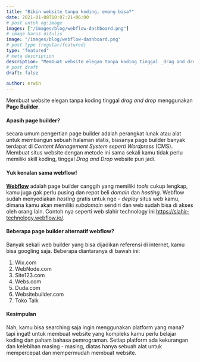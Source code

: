 ```yaml
---
title: "Bikin website tanpa koding, emang bisa?"
date: 2021-01-08T10:07:21+06:00
# post untuk og:image
images: ["/images/blog/webflow-dashboard.png"]
# image harus ditulis 
image: "/images/blog/webflow-dashboard.png"
# post type (regular/featured)
type: "featured"
# meta description
description: "Membuat website elegan tanpa koding tinggal _drag and drop_ menggunakan Page Builder"
# post draft
draft: false

author: erwin
---
```


Membuat website elegan tanpa koding tinggal _drag and drop_ menggunakan **Page Builder**.

#### Apasih page builder?

secara umum pengertian page builder adalah perangkat lunak atau alat untuk membangun sebuah halaman statis, biasanya page builder banyak terdapat di _Content Management System seperti Wordpress_ (CMS). Membuat situs website dengan metode ini sama sekali kamu tidak perlu memiliki skill koding, tinggal _Drag and Drop_ website pun jadi.

#### Yuk kenalan sama webflow!

[**Webflow**](https://webflow.com/) adalah page builder canggih yang memiliki _tools_ cukup lengkap, kamu juga gak perlu pusing dan repot beli _domain_ dan _hosting_. Webflow sudah menyediakan _hosting_ gratis untuk nge - _deploy_ situs web kamu, dimana kamu akan memiliki _subdomain_ sendiri dan web sudah bisa di akses oleh orang lain. Contoh nya seperti web slahir technology ini https://slahir-technology.webflow.io/.

#### Beberapa page builder alternatif webflow?

Banyak sekali web builder yang bisa dijadikan referensi di internet, kamu bisa googling saja. Beberapa diantaranya di bawah ini:

1. Wix.com
2. WebNode.com
3. Site123.com
4. Webs.com
5. Duda.com
6. Websitebuilder.com
7. Toko Talk

#### Kesimpulan

Nah, kamu bisa searching saja ingin menggunakan platform yang mana? tapi ingat! untuk membuat website yang kompleks kamu perlu belajar koding dan paham bahasa pemrograman. Setiap platform ada kekurangan dan kelebihan masing - masing, diatas hanya sebuah alat untuk mempercepat dan mempermudah membuat website.